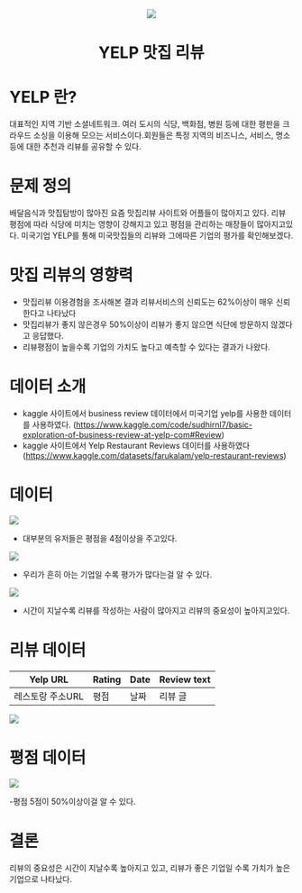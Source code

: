 <div align=center>
<img src="https://user-images.githubusercontent.com/79899654/235819020-81b04e26-ff94-406e-b28d-7c73336e0db3.png"></a>

#  YELP 맛집 리뷰
</div>

# YELP 란?

대표적인 지역 기반 소셜네트워크. 여러 도시의 식당, 백화점, 병원 등에 대한 평판을 크라우드 소싱을 이용해 모으는 서비스이다.회원들은 특정 지역의 비즈니스, 서비스, 명소 등에 대한 추천과 리뷰를 공유할 수 있다.

# 문제 정의

배달음식과 맛집탐방이 많아진 요즘 맛집리뷰 사이트와 어플들이 많아지고 있다. 리뷰 평점에 따라 식당에 미치는 영향이 강해지고 있고
평점을 관리하는 매장들이 많아지고있다. 미국기업 YELP를 통해 미국맛집들의 리뷰와 그에따른 기업의 평가를 확인해보겠다.

# 맛집 리뷰의 영향력

- 맛집리뷰 이용경험을 조사해본 결과 리뷰서비스의 신뢰도는 62%이상이 매우 신뢰한다고 나타났다
- 맛집리뷰가 좋지 않은경우 50%이상이 리뷰가 좋지 않으면 식단에 방문하지 않겠다고 응답했다.
- 리뷰평점이 높을수록 기업의 가치도 높다고 예측할 수 있다는 결과가 나왔다.

# 데이터 소개

- kaggle 사이트에서 business review 데이터에서 미국기업 yelp를 사용한 데이터를 사용하였다. (https://www.kaggle.com/code/sudhirnl7/basic-exploration-of-business-review-at-yelp-com#Review)
- kaggle 사이트에서 Yelp Restaurant Reviews 데이터를 사용하였다 (https://www.kaggle.com/datasets/farukalam/yelp-restaurant-reviews)

# 데이터

<img src="https://www.kaggleusercontent.com/kf/2594553/eyJhbGciOiJkaXIiLCJlbmMiOiJBMTI4Q0JDLUhTMjU2In0..gp4FvRrugxdz-OahmDcbgA.WxX51E0OnVK7udFMbQNDKnaPMWtok5_YREg_MJ6koxjf1YMXBwuflT0CxHka7pPgUlrDBpuaCRPlqckmkX33gpEAHGLbntBxztyRc7Da94azy4RAt-lXZrHeuYxNq5ejRvBruBbvvagL7VjBxQgCmZnQFWx1NyyF49VIHV14YI7s0YanYvsnIkRdiLSzM3GZI42AgBHyvgWt562TXb7l478rCMg-CeVC9oMDf2gj3rY1OGX3s6R1um4tFAFnKHVQ4cDx74UBtkziumKDBWa9ax49uARWez0a-eXjyNtPf18HRK25weonO-cO5Z6RbNt3tTryCG10YaQtgzN3OtD5uQdr3fFpVotQB7qmUjU3wl9CdaWVhIgcEi45HI2quXeWUMtaauwpilX0Z3Dr2mPUV2fyKZpbdHxOOM2rhSPkQGqSd9zA8QmVOpO4jXiFGJhu23po3LakBfCMdTQFyr66eTIjtjW0u_d0hkfpcRR5sFts4d2ibOa3BUZGidw-RKPbx8EgP-EIJIQkL3WU8uvlMI5qEfkBX9GYrMguCbjFlZv9lwJDYZovW9pPPr4U1_x47Lu_U86uoYRpoAuT2zPnmsIezSyBMFBvaJSOWeqE0UP5SCGzHzCNi-LZVG8RDEiJjVhs3q-0CJLgurQwsGFvDVxLzgMBKI52A9CrTxYT0WhsTaNwjFVom-s_ppDBFdXabdilQiZZlfSJ7hf5Wis2NQ.0rnRMB18uhU2QbsHQhlY8g/__results___files/__results___9_0.png"></a>
- 대부분의 유저들은 평점을 4점이상을 주고있다.

<img src="https://www.kaggleusercontent.com/kf/2594553/eyJhbGciOiJkaXIiLCJlbmMiOiJBMTI4Q0JDLUhTMjU2In0..gp4FvRrugxdz-OahmDcbgA.WxX51E0OnVK7udFMbQNDKnaPMWtok5_YREg_MJ6koxjf1YMXBwuflT0CxHka7pPgUlrDBpuaCRPlqckmkX33gpEAHGLbntBxztyRc7Da94azy4RAt-lXZrHeuYxNq5ejRvBruBbvvagL7VjBxQgCmZnQFWx1NyyF49VIHV14YI7s0YanYvsnIkRdiLSzM3GZI42AgBHyvgWt562TXb7l478rCMg-CeVC9oMDf2gj3rY1OGX3s6R1um4tFAFnKHVQ4cDx74UBtkziumKDBWa9ax49uARWez0a-eXjyNtPf18HRK25weonO-cO5Z6RbNt3tTryCG10YaQtgzN3OtD5uQdr3fFpVotQB7qmUjU3wl9CdaWVhIgcEi45HI2quXeWUMtaauwpilX0Z3Dr2mPUV2fyKZpbdHxOOM2rhSPkQGqSd9zA8QmVOpO4jXiFGJhu23po3LakBfCMdTQFyr66eTIjtjW0u_d0hkfpcRR5sFts4d2ibOa3BUZGidw-RKPbx8EgP-EIJIQkL3WU8uvlMI5qEfkBX9GYrMguCbjFlZv9lwJDYZovW9pPPr4U1_x47Lu_U86uoYRpoAuT2zPnmsIezSyBMFBvaJSOWeqE0UP5SCGzHzCNi-LZVG8RDEiJjVhs3q-0CJLgurQwsGFvDVxLzgMBKI52A9CrTxYT0WhsTaNwjFVom-s_ppDBFdXabdilQiZZlfSJ7hf5Wis2NQ.0rnRMB18uhU2QbsHQhlY8g/__results___files/__results___11_1.png"></a>
- 우리가 흔히 아는 기업일 수록 평가가 많다는걸 알 수 있다.

<img src="https://www.kaggleusercontent.com/kf/2594553/eyJhbGciOiJkaXIiLCJlbmMiOiJBMTI4Q0JDLUhTMjU2In0..gp4FvRrugxdz-OahmDcbgA.WxX51E0OnVK7udFMbQNDKnaPMWtok5_YREg_MJ6koxjf1YMXBwuflT0CxHka7pPgUlrDBpuaCRPlqckmkX33gpEAHGLbntBxztyRc7Da94azy4RAt-lXZrHeuYxNq5ejRvBruBbvvagL7VjBxQgCmZnQFWx1NyyF49VIHV14YI7s0YanYvsnIkRdiLSzM3GZI42AgBHyvgWt562TXb7l478rCMg-CeVC9oMDf2gj3rY1OGX3s6R1um4tFAFnKHVQ4cDx74UBtkziumKDBWa9ax49uARWez0a-eXjyNtPf18HRK25weonO-cO5Z6RbNt3tTryCG10YaQtgzN3OtD5uQdr3fFpVotQB7qmUjU3wl9CdaWVhIgcEi45HI2quXeWUMtaauwpilX0Z3Dr2mPUV2fyKZpbdHxOOM2rhSPkQGqSd9zA8QmVOpO4jXiFGJhu23po3LakBfCMdTQFyr66eTIjtjW0u_d0hkfpcRR5sFts4d2ibOa3BUZGidw-RKPbx8EgP-EIJIQkL3WU8uvlMI5qEfkBX9GYrMguCbjFlZv9lwJDYZovW9pPPr4U1_x47Lu_U86uoYRpoAuT2zPnmsIezSyBMFBvaJSOWeqE0UP5SCGzHzCNi-LZVG8RDEiJjVhs3q-0CJLgurQwsGFvDVxLzgMBKI52A9CrTxYT0WhsTaNwjFVom-s_ppDBFdXabdilQiZZlfSJ7hf5Wis2NQ.0rnRMB18uhU2QbsHQhlY8g/__results___files/__results___53_1.png"></a>
- 시간이 지날수록 리뷰를 작성하는 사람이 많아지고 리뷰의 중요성이 높아지고있다.

# 리뷰 데이터

|Yelp URL|Rating|Date|Review text|
|---|---|---|---|
|레스토랑 주소URL|평점|날짜|리뷰 글|

<img src="https://user-images.githubusercontent.com/79899654/235818583-6205bca6-7e54-4ce7-9463-6a519acc1168.PNG"></a>

# 평점 데이터

<img src="https://user-images.githubusercontent.com/79899654/235818585-7fc6c992-2f47-442a-b6c2-8929c70b9831.PNG"></a>
 
 -평점 5점이 50%이상이걸 알 수 있다.

# 결론
리뷰의 중요성은 시간이 지날수록 높아지고 있고, 리뷰가 좋은 기업일 수록 가치가 높은 기업으로 나타났다.
